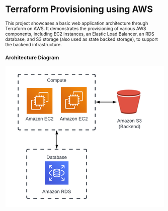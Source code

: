 # Terraform Provisioning using AWS

This project showcases a basic web application architecture through Terraform on AWS. It demonstrates the provisioning of various AWS components, including EC2 instances, an Elastic Load Balancer, an RDS database, and S3 storage (also used as state backed storage), to support the backend infrastructure.

### Architecture Diagram
![Architecture](https://github.com/abdulmkhan325/terraform-aws/blob/main/terraform-diagram.png)  


